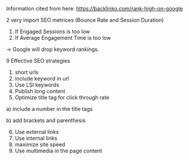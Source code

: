 Information cited from here: https://backlinko.com/rank-high-on-google

2 very import SEO metrices (Bounce Rate and Session Duration)

1) If Engaged Sessions is too low
2) If Average Engagement Time is too low

-> Google will drop keyword rankings.

9 Effective SEO strategies 

1. short urls
2. include keyword in url
3. Use LSI keywords
4. Publish long content
5. Optimize title tag for click through rate

  a) include a number in the title tags
  
  b) add brackets and parenthesis 
  
6. Use external links
7. Use internal links
8. maximize site speed
9. Use multimedia in the page content

